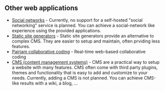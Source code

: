 ## Other web applications

 * [Social networks](socialnetworks.md) - Currently, no support for a self-hosted "social networking" service is planned. You can achieve a social-network like experience using the provided applications.
 * [Static site generators](static-site-generators.md) - Static site generators provide an alternative to complex CMS. They are easier to setup and maintain, often prviding less features.
 * [Pairjam collaborative coding](pairjam.md) - Real-time web-based collaborative coding
 * [CMS (content management systems)](cms.md) - CMS are a practical way to setup a website with many features. CMS often come with third party plugins, themes and functionality that is easy to add and customize to your needs. Currently, adding a CMS is not planned. You can achieve CMS-like results with a wiki, a blog, ...
